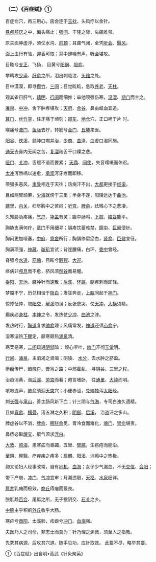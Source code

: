 ### （二）《百症赋》①

百症俞穴，再三用心。囱会连于[玉枕](https://www.gmzyjc.com/read/zjs/zjs3.1.7-8-0.0.1.3.9.md)，头风疗以金针。

[悬颅](https://www.gmzyjc.com/read/zjs/zjs3.1.9-12-0.0.3.3.5.md)[颔厌](https://www.gmzyjc.com/read/zjs/zjs3.1.9-12-0.0.3.3.4.md)之中，偏头痛止；[强间](https://www.gmzyjc.com/read/zjs/zjs3.2.2-0.0.1.3.18.md)、丰隆之际，头痛难禁。

原夫面肿虚浮，须仗水沟、[前顶](https://www.gmzyjc.com/read/zjs/zjs3.2.2-0.0.1.3.21.md)；耳聋气闭，全凭[听会](https://www.gmzyjc.com/read/zjs/zjs3.1.9-12-0.0.3.3.2.md)、[翳风](https://www.gmzyjc.com/read/zjs/zjs3.1.9-12-0.0.2.3.17.md)。

面上虫行有验，[迎香](https://www.gmzyjc.com/read/zjs/zjs3.1.1-3-0.1.2.3.20.md)可取；耳中蝉噪有声，[听会](https://www.gmzyjc.com/read/zjs/zjs3.1.9-12-0.0.3.3.2.md)堪攻。

目眩兮[支正](https://www.gmzyjc.com/read/zjs/zjs3.1.4-6-0.0.3.3.7.md)、飞扬， 目黄兮[阳纲](https://www.gmzyjc.com/read/zjs/zjs3.1.7-8-0.0.1.3.48.md)、[胆俞](https://www.gmzyjc.com/read/zjs/zjs3.1.7-8-0.0.1.3.19.md)。

攀睛攻[少泽](https://www.gmzyjc.com/read/zjs/zjs3.1.4-6-0.0.3.3.1.md)、[肝俞](https://www.gmzyjc.com/read/zjs/zjs3.1.7-8-0.0.1.3.18.md)之所，泪出刺临泣、[头维](https://www.gmzyjc.com/read/zjs/zjs3.1.1-3-0.1.3.3.8.md)之处。

目中漠漠，即寻[攒竹](https://www.gmzyjc.com/read/zjs/zjs3.1.7-8-0.0.1.3.2.md)、[三间](https://www.gmzyjc.com/read/zjs/zjs3.1.1-3-0.1.2.3.3.md)；目觉䀮䀮，急取[养老](https://www.gmzyjc.com/read/zjs/zjs3.1.4-6-0.0.3.3.6.md)、[天柱](https://www.gmzyjc.com/read/zjs/zjs3.1.7-8-0.0.1.3.10.md)。

观其雀目肝气，[睛明](https://www.gmzyjc.com/read/zjs/zjs3.1.7-8-0.0.1.3.1.md)、[行间](https://www.gmzyjc.com/read/zjs/zjs3.1.9-12-0.0.4.3.2.md)而细推；审他项强伤寒，[温溜](https://www.gmzyjc.com/read/zjs/zjs3.1.1-3-0.1.2.3.7.md)、[期门](https://www.gmzyjc.com/read/zjs/zjs3.1.9-12-0.0.4.3.14.md)而主之。

[廉泉](https://www.gmzyjc.com/read/zjs/zjs3.2.1-0.1.1.3.21.md)、[中冲](https://www.gmzyjc.com/read/zjs/zjs3.1.9-12-0.0.1.3.9.md)，舌下肿疼堪攻；[天府](https://www.gmzyjc.com/read/zjs/zjs3.1.1-3-0.1.1.3.3.md)、[合谷](https://www.gmzyjc.com/read/zjs/zjs3.1.1-3-0.1.2.3.4.md)，鼻由衄血宜追。

[耳门](https://www.gmzyjc.com/read/zjs/zjs3.1.9-12-0.0.2.3.21.md)、[丝竹空](https://www.gmzyjc.com/read/zjs/zjs3.1.9-12-0.0.2.3.23.md)，住牙痛于顷刻；[颊车](https://www.gmzyjc.com/read/zjs/zjs3.1.1-3-0.1.3.3.6.md)、[地仓](https://www.gmzyjc.com/read/zjs/zjs3.1.1-3-0.1.3.3.4.md)穴，正口㖞于片 时。

喉痛兮[液门](https://www.gmzyjc.com/read/zjs/zjs3.1.9-12-0.0.2.3.2.md)、[鱼际](https://www.gmzyjc.com/read/zjs/zjs3.1.1-3-0.1.1.3.10.md)去疗，转筋兮[金门](https://www.gmzyjc.com/read/zjs/zjs3.1.7-8-0.0.1.3.63.md)、[丘墟](https://www.gmzyjc.com/read/zjs/zjs3.1.9-12-0.0.3.3.40.md)来医。

[阳谷](https://www.gmzyjc.com/read/zjs/zjs3.1.4-6-0.0.3.3.5.md)、[侠溪](https://www.gmzyjc.com/read/zjs/zjs3.1.9-12-0.0.3.3.43.md)，颔肿口噤并治，[少商](https://www.gmzyjc.com/read/zjs/zjs3.1.1-3-0.1.1.3.10.1.md)、[曲泽](https://www.gmzyjc.com/read/zjs/zjs3.1.9-12-0.0.1.3.3.md)，血虚口渴同施。

[通天](https://www.gmzyjc.com/read/zjs/zjs3.1.7-8-0.0.1.3.7.md)去鼻内无闻之苦，[复溜](https://www.gmzyjc.com/read/zjs/zjs3.1.7-8-0.0.2.3.7.md)祛舌干口燥之悲。

[哑门](https://www.gmzyjc.com/read/zjs/zjs3.2.2-0.0.1.3.15.md)、[关冲](https://www.gmzyjc.com/read/zjs/zjs3.1.9-12-0.0.2.3.1.md)，舌缓不语而要紧； [天鼎](https://www.gmzyjc.com/read/zjs/zjs3.1.1-3-0.1.2.3.17.md)、[间使](https://www.gmzyjc.com/read/zjs/zjs3.1.9-12-0.0.1.3.5.md)，失音嚅嗫而休迟。

[太冲](https://www.gmzyjc.com/read/zjs/zjs3.1.9-12-0.0.4.3.3.md)泻唇㖞以速愈，[承浆](https://www.gmzyjc.com/read/zjs/zjs3.2.1-0.1.1.3.22.md)泻牙疼而即移。

项强多恶风，[束骨](https://www.gmzyjc.com/read/zjs/zjs3.1.7-8-0.0.1.3.65.md)相连于天往；热病汗不出，[大都](https://www.gmzyjc.com/read/zjs/zjs3.1.4-6-0.0.1.3.2.md)更接于[经渠](https://www.gmzyjc.com/read/zjs/zjs3.1.1-3-0.1.1.3.8.md)。

且如两臂顽麻，[少海](https://www.gmzyjc.com/read/zjs/zjs3.1.4-6-0.0.2.3.3.md)就傍于三里；半身不遂，阳陵远达于[曲池](https://www.gmzyjc.com/read/zjs/zjs3.1.1-3-0.1.2.3.11.md)。

[建里](https://www.gmzyjc.com/read/zjs/zjs3.2.1-0.1.1.3.10.md)，[内关](https://www.gmzyjc.com/read/zjs/zjs3.1.9-12-0.0.1.3.6.md)，扫尽胸中之苦闷；[听宫](https://www.gmzyjc.com/read/zjs/zjs3.1.4-6-0.0.3.3.19.md)，[脾俞](https://www.gmzyjc.com/read/zjs/zjs3.1.7-8-0.0.1.3.20.md)，祛残心下之悲凄。

久知胁肋疼痛，[气户](https://www.gmzyjc.com/read/zjs/zjs3.1.1-3-0.1.3.3.13.md)、[华盖](https://www.gmzyjc.com/read/zjs/zjs3.2.1-0.1.1.3.19.md)有灵；腹中肠鸣，[下脘](https://www.gmzyjc.com/read/zjs/zjs3.2.1-0.1.1.3.9.md)、[陷谷](https://www.gmzyjc.com/read/zjs/zjs3.1.1-3-0.1.3.3.43.md)能平。

胸胁支满何疗，[章门](https://www.gmzyjc.com/read/zjs/zjs3.1.9-12-0.0.4.3.13.md)不用细寻；膈疼饮蓄难禁，[膻中](https://www.gmzyjc.com/read/zjs/zjs3.2.1-0.1.1.3.16.md)、[巨阙](https://www.gmzyjc.com/read/zjs/zjs3.2.1-0.1.1.3.13.md)便针。

胸闷更加噎塞，[中府](https://www.gmzyjc.com/read/zjs/zjs3.1.1-3-0.1.1.3.1.md)、[意舍](https://www.gmzyjc.com/read/zjs/zjs3.1.7-8-0.0.1.3.49.md)所行；胸膈停留瘀血，[肾俞](https://www.gmzyjc.com/read/zjs/zjs3.1.7-8-0.0.1.3.23.md)、[巨髎](https://www.gmzyjc.com/read/zjs/zjs3.1.1-3-0.1.3.3.3.md)宜征。

胸满项强，[神藏](https://www.gmzyjc.com/read/zjs/zjs3.1.7-8-0.0.2.3.25.md)、[璇玑](https://www.gmzyjc.com/read/zjs/zjs3.2.1-0.1.1.3.20.md)宜试；背连腰痛，白环、[委中](https://www.gmzyjc.com/read/zjs/zjs3.1.7-8-0.0.1.3.40.md)曾经。

脊强兮[水道](https://www.gmzyjc.com/read/zjs/zjs3.1.1-3-0.1.3.3.28.md)、[筋缩](https://www.gmzyjc.com/read/zjs/zjs3.2.2-0.0.1.3.8.md)，目眩兮[颧髎](https://www.gmzyjc.com/read/zjs/zjs3.1.4-6-0.0.3.3.18.md)、[大迎](https://www.gmzyjc.com/read/zjs/zjs3.1.1-3-0.1.3.3.5.md)。

痉病非[颅息](https://www.gmzyjc.com/read/zjs/zjs3.1.9-12-0.0.2.3.19.md)而不愈，脐风须[然谷](https://www.gmzyjc.com/read/zjs/zjs3.1.7-8-0.0.2.3.2.md)而易醒。

[委阳](https://www.gmzyjc.com/read/zjs/zjs3.1.7-8-0.0.1.3.39.md)、[天池](https://www.gmzyjc.com/read/zjs/zjs3.1.9-12-0.0.1.3.1.md)、腋肿针而速散；[后溪](https://www.gmzyjc.com/read/zjs/zjs3.1.4-6-0.0.3.3.3.md)、[环跳](https://www.gmzyjc.com/read/zjs/zjs3.1.9-12-0.0.3.3.30.md)，腿疼刺而即轻。

梦魇不宁，历兑相谐于[隐白](https://www.gmzyjc.com/read/zjs/zjs3.1.4-6-0.0.1.3.1.md)；发狂奔走，[上脘](https://www.gmzyjc.com/read/zjs/zjs3.2.1-0.1.1.3.12.md)同起于[神门](https://www.gmzyjc.com/read/zjs/zjs3.1.4-6-0.0.2.3.7.md)。

惊悸怔忡，取[阳交](https://www.gmzyjc.com/read/zjs/zjs3.1.9-12-0.0.3.3.35.md)，[解溪](https://www.gmzyjc.com/read/zjs/zjs3.1.1-3-0.1.3.3.41.md)勿误；反张悲哭，仗[天冲](https://www.gmzyjc.com/read/zjs/zjs3.1.9-12-0.0.3.3.9.md)，[大横](https://www.gmzyjc.com/read/zjs/zjs3.1.4-6-0.0.1.3.15.md)须精。

癫疾必[身柱](https://www.gmzyjc.com/read/zjs/zjs3.2.2-0.0.1.3.12.md)、[本神](https://www.gmzyjc.com/read/zjs/zjs3.1.9-12-0.0.3.3.13.md)之令，发热仗[少冲](https://www.gmzyjc.com/read/zjs/zjs3.1.4-6-0.0.2.3.9.md)、[曲池](https://www.gmzyjc.com/read/zjs/zjs3.1.1-3-0.1.2.3.11.md)之津。

发热时行，[陶道](https://www.gmzyjc.com/read/zjs/zjs3.2.2-0.0.1.3.13.md)复求[肺俞](https://www.gmzyjc.com/read/zjs/zjs3.1.7-8-0.0.1.3.13.md)理；风痫常发，[神道](https://www.gmzyjc.com/read/zjs/zjs3.2.2-0.0.1.3.11.md)还须[心俞](https://www.gmzyjc.com/read/zjs/zjs3.1.7-8-0.0.1.3.15.md)宁。

湿寒湿热[下髎](https://www.gmzyjc.com/read/zjs/zjs3.1.7-8-0.0.1.3.34.md)定，厥寒厥热[涌泉](https://www.gmzyjc.com/read/zjs/zjs3.1.7-8-0.0.2.3.1.md)清。

寒栗恶寒，[二间](https://www.gmzyjc.com/read/zjs/zjs3.1.1-3-0.1.2.3.2.md)疏通[阴郄](https://www.gmzyjc.com/read/zjs/zjs3.1.4-6-0.0.2.3.6.md)暗； 烦心呕吐，[幽门](https://www.gmzyjc.com/read/zjs/zjs3.1.7-8-0.0.2.3.21.md)开彻[玉堂](https://www.gmzyjc.com/read/zjs/zjs3.2.1-0.1.1.3.17.md)明。

[行间](https://www.gmzyjc.com/read/zjs/zjs3.1.9-12-0.0.4.3.2.md)、[涌泉](https://www.gmzyjc.com/read/zjs/zjs3.1.7-8-0.0.2.3.1.md)，主消渴之肾竭；阴陵、 [水分](https://www.gmzyjc.com/read/zjs/zjs3.2.1-0.1.1.3.8.md)，去水肿之脐盈。

痨瘵传尸，趋[魄户](https://www.gmzyjc.com/read/zjs/zjs3.1.7-8-0.0.1.3.42.md)、膏肓之路；中邪霍乱， 寻[阴谷](https://www.gmzyjc.com/read/zjs/zjs3.1.7-8-0.0.2.3.10.md)、三里之程。

治疸消黄，谐[后溪](https://www.gmzyjc.com/read/zjs/zjs3.1.4-6-0.0.3.3.3.md)、[劳宫](https://www.gmzyjc.com/read/zjs/zjs3.1.9-12-0.0.1.3.8.md)而看；倦言嗜卧， 往[通里](https://www.gmzyjc.com/read/zjs/zjs3.1.4-6-0.0.2.3.5.md)、[大钟](https://www.gmzyjc.com/read/zjs/zjs3.1.7-8-0.0.2.3.4.md)而明。

咳嗽连声，[肺俞](https://www.gmzyjc.com/read/zjs/zjs3.1.7-8-0.0.1.3.13.md)须迎[天突](https://www.gmzyjc.com/read/zjs/zjs3.2.1-0.1.1.3.20.1.md)穴；小便赤涩，[兑端](https://www.gmzyjc.com/read/zjs/zjs3.2.2-0.0.1.3.27.md)独泻[太阳](https://www.gmzyjc.com/read/zjs/zjs3.4-0.1.1.4.0.md)经。

刺[长强](https://www.gmzyjc.com/read/zjs/zjs3.2.2-0.0.1.3.1.md)与[承山](https://www.gmzyjc.com/read/zjs/zjs3.1.7-8-0.0.1.3.57.md)，善主肠风新下血；针三阴与[气海](https://www.gmzyjc.com/read/zjs/zjs3.2.1-0.1.1.3.6.md)，专司白浊久遗精。

且如[肓俞](https://www.gmzyjc.com/read/zjs/zjs3.1.7-8-0.0.2.3.16.md)、[横骨](https://www.gmzyjc.com/read/zjs/zjs3.1.7-8-0.0.2.3.11.md)，泻五淋之久积；[阴郄](https://www.gmzyjc.com/read/zjs/zjs3.1.4-6-0.0.2.3.6.md)、[后溪](https://www.gmzyjc.com/read/zjs/zjs3.1.4-6-0.0.3.3.3.md)， 治盗汗之多山。

脾虚谷以不消，[脾俞](https://www.gmzyjc.com/read/zjs/zjs3.1.7-8-0.0.1.3.20.md)、[膀胱俞](https://www.gmzyjc.com/read/zjs/zjs3.1.7-8-0.0.1.3.28.md)觅，胃冷食而难化，[魂门](https://www.gmzyjc.com/read/zjs/zjs3.1.7-8-0.0.1.3.47.md)、[胃俞](https://www.gmzyjc.com/read/zjs/zjs3.1.7-8-0.0.1.3.21.md)堪责。

鼻痔必取[龈交](https://www.gmzyjc.com/read/zjs/zjs3.2.2-0.0.1.3.28.md)，瘿气须求[浮白](https://www.gmzyjc.com/read/zjs/zjs3.1.9-12-0.0.3.3.10.md)。

[大敦](https://www.gmzyjc.com/read/zjs/zjs3.1.9-12-0.0.4.3.1.md)、[照海](https://www.gmzyjc.com/read/zjs/zjs3.1.7-8-0.0.2.3.6.md)，患寒疝而善蠲，五里、[臂臑](https://www.gmzyjc.com/read/zjs/zjs3.1.1-3-0.1.2.3.14.md)，生疬疮而能沿。

[至阴](https://www.gmzyjc.com/read/zjs/zjs3.1.7-8-0.0.1.3.67.md)、[屋翳](https://www.gmzyjc.com/read/zjs/zjs3.1.1-3-0.1.3.3.15.md)，疗痒疾之疼多；[肩髃](https://www.gmzyjc.com/read/zjs/zjs3.1.1-3-0.1.2.3.15.md)、[阳溪](https://www.gmzyjc.com/read/zjs/zjs3.1.1-3-0.1.2.3.5.md)，消瘾中之热极。

抑又论妇人经事改常，自有[地机](https://www.gmzyjc.com/read/zjs/zjs3.1.4-6-0.0.1.3.8.md)、[血海](https://www.gmzyjc.com/read/zjs/zjs3.1.4-6-0.0.1.3.10.md)；女子少气漏血，不无[交信](https://www.gmzyjc.com/read/zjs/zjs3.1.7-8-0.0.2.3.8.md)、[合阳](https://www.gmzyjc.com/read/zjs/zjs3.1.7-8-0.0.1.3.55.md)；

带下产崩，[冲门](https://www.gmzyjc.com/read/zjs/zjs3.1.4-6-0.0.1.3.12.md)、[气冲](https://www.gmzyjc.com/read/zjs/zjs3.1.1-3-0.1.3.3.30.md)宜审；月潮违限，[天枢](https://www.gmzyjc.com/read/zjs/zjs3.1.1-3-0.1.3.3.25.md)、[水泉](https://www.gmzyjc.com/read/zjs/zjs3.1.7-8-0.0.2.3.5.md)细详。

[肩井](https://www.gmzyjc.com/read/zjs/zjs3.1.9-12-0.0.3.3.21.md)乳痈而极效，[商丘](https://www.gmzyjc.com/read/zjs/zjs3.1.4-6-0.0.1.3.5.md)痔瘤而最良。

脱肛趋[百会](https://www.gmzyjc.com/read/zjs/zjs3.2.2-0.0.1.3.20.md)、尾骶之所，无子搜阴交、[石关](https://www.gmzyjc.com/read/zjs/zjs3.1.7-8-0.0.2.3.18.md)之乡。

[中脘](https://www.gmzyjc.com/read/zjs/zjs3.2.1-0.1.1.3.11.md)主乎积痢[外丘](https://www.gmzyjc.com/read/zjs/zjs3.1.9-12-0.0.3.3.36.md)收乎大肠。

寒疟兮[商阳](https://www.gmzyjc.com/read/zjs/zjs3.1.1-3-0.1.2.3.1.md)、太溪验，痃癖兮[冲门](https://www.gmzyjc.com/read/zjs/zjs3.1.4-6-0.0.1.3.12.md)、[血海](https://www.gmzyjc.com/read/zjs/zjs3.1.4-6-0.0.1.3.10.md)强。

夫医乃人之司命，非志士而莫为：针乃理之渊微，须至人之指教。

先究其病源，后攻其穴道。随手见功，应针取效。 此篇不尽，略举其要。

①《百症赋》出自明•高武《针灸聚英》
